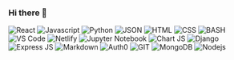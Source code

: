 ### Hi there 👋

<p>
  <img alt="React" src="https://img.shields.io/badge/-React-45b8d8?style=flat-square&logo=react&logoColor=white" />
  
  <img alt="Javascript" src="https://img.shields.io/badge/JavaScript-323330?style=flat-square&logo=react&logoColor=white" />

<img alt="Python" src="https://img.shields.io/badge/Python-FFD43B?style=flat-square&logo=python&logoColor=white" />

<img alt="JSON" src="https://img.shields.io/badge/Json-5E5C5C?style=flat-square&logo=json&logoColor=white" />

<img alt="HTML" src="https://img.shields.io/badge/HTML5-E34F26?style=flat-square&logo=html5&logoColor=white" />

<img alt="CSS" src="https://img.shields.io/badge/CSS3-1572B6?style=flat-square&logo=css3&logoColor=white" />

<img alt="BASH" src="https://img.shields.io/badge/Bash-4EAA25?style=flat-square&logo=bash&logoColor=white" />

<img alt="VS Code" src="https://img.shields.io/badge/Visual_Studio_Code-0078D4?style=flat-square&logo=visual-studio-code&logoColor=white" />

<img alt="Netlify" src="https://img.shields.io/badge/netlify-%23000000.svg?style=flat-square&logo=netlify&logoColor=white" />

<img alt="Jupyter Notebook" src="https://img.shields.io/badge/jupyter-%23FA0F00.svg?style=flat-square&logo=jupyter&logoColor=white" />

<img alt="Chart JS" src="https://img.shields.io/badge/chart.js-F5788D.svg?style=flat-square&logo=chart.js&logoColor=white" />

<img alt="Django" src="https://img.shields.io/badge/django-%23092E20.svg?style=flat-square&logo=django&logoColor=white" />

<img alt="Express JS" src="https://img.shields.io/badge/express.js-%23404d59.svg?style=flat-square&logo=express&logoColor=white" />

<img alt="Markdown" src="https://img.shields.io/badge/markdown-%23000000.svg?style=flat-square&logo=markdown&logoColor=white" />



<img alt="Auth0" src="https://img.shields.io/badge/Auth0-#EB5424?style=flat-square&logo=auth0&logoColor=white" />


  
  <img alt="GIT" src="https://img.shields.io/badge/-Git-F05032?style=flat-square&logo=git&logoColor=white" />


  <img alt="MongoDB" src="https://img.shields.io/badge/-MongoDB-13aa52?style=flat-square&logo=mongodb&logoColor=white" />
  <img alt="Nodejs" src="https://img.shields.io/badge/-Nodejs-43853d?style=flat-square&logo=Node.js&logoColor=white" />
</p>
